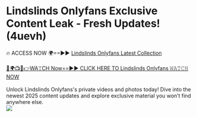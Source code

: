 # Lindslinds Onlyfans Exclusive Content Leak - Fresh Updates! (4uevh)

🔥 ACCESS NOW 🌍==►► <a href="https://tinyurl.com/kvy9nzfs" rel="nofollow">Lindslinds Onlyfans Latest Collection</a>
<br><br>
[🔴🌍📺📱👉WA𝚃CH Now==►► CLICK HERE TO Lindslinds Onlyfans 𝚆𝙰𝚃𝙲𝙷 NOW](https://tinyurl.com/kvy9nzfs)
<br><br>
Unlock Lindslinds Onlyfans's private videos and photos today! Dive into the newest 2025 content updates and explore exclusive material you won’t find anywhere else.
<br>
<a href="https://tinyurl.com/kvy9nzfs" rel="nofollow" data-target="animated-image.originalLink"><img src="https://camo.githubusercontent.com/8a4f000d20f83aca3bf7ec5f350d767afa0574a8a352519fd8cfa583a6f93a33/68747470733a2f2f692e696d6775722e636f6d2f644a486b345a712e676966" data-canonical-src="https://i.imgur.com/dJHk4Zq.gif" style="max-width: 100%; display: inline-block;" data-target="animated-image.originalImage"></a>
<br>
